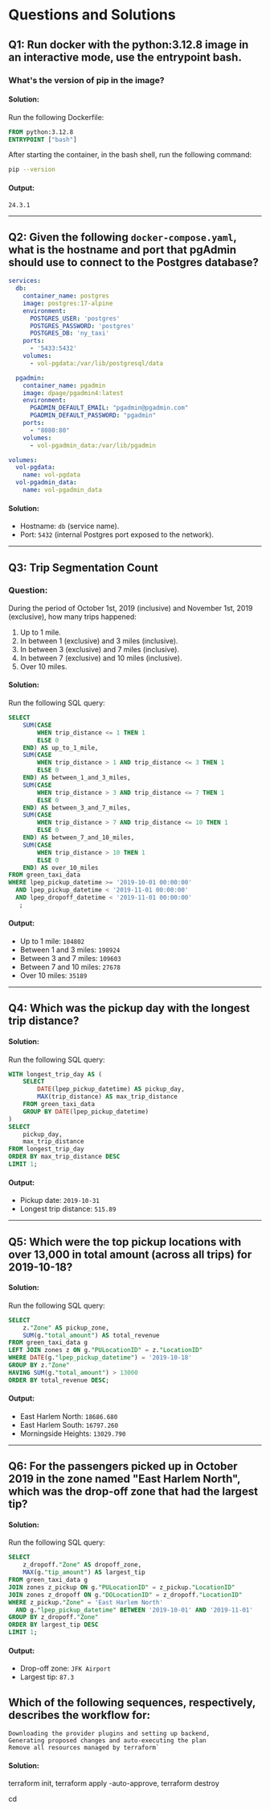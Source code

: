 # Questions and Solutions

## Q1: Run docker with the python:3.12.8 image in an interactive mode, use the entrypoint bash.

### What's the version of pip in the image?

#### Solution:
Run the following Dockerfile:

```dockerfile
FROM python:3.12.8
ENTRYPOINT ["bash"]
```

After starting the container, in the bash shell, run the following command:

```bash
pip --version
```

#### Output:
```
24.3.1
```

---

## Q2: Given the following `docker-compose.yaml`, what is the hostname and port that pgAdmin should use to connect to the Postgres database?

```yaml
services:
  db:
    container_name: postgres
    image: postgres:17-alpine
    environment:
      POSTGRES_USER: 'postgres'
      POSTGRES_PASSWORD: 'postgres'
      POSTGRES_DB: 'ny_taxi'
    ports:
      - '5433:5432'
    volumes:
      - vol-pgdata:/var/lib/postgresql/data

  pgadmin:
    container_name: pgadmin
    image: dpage/pgadmin4:latest
    environment:
      PGADMIN_DEFAULT_EMAIL: "pgadmin@pgadmin.com"
      PGADMIN_DEFAULT_PASSWORD: "pgadmin"
    ports:
      - "8080:80"
    volumes:
      - vol-pgadmin_data:/var/lib/pgadmin  

volumes:
  vol-pgdata:
    name: vol-pgdata
  vol-pgadmin_data:
    name: vol-pgadmin_data
```

#### Solution:
- Hostname: `db` (service name).
- Port: `5432` (internal Postgres port exposed to the network).

---

## Q3: Trip Segmentation Count

### Question:
During the period of October 1st, 2019 (inclusive) and November 1st, 2019 (exclusive), how many trips happened:
1. Up to 1 mile.
2. In between 1 (exclusive) and 3 miles (inclusive).
3. In between 3 (exclusive) and 7 miles (inclusive).
4. In between 7 (exclusive) and 10 miles (inclusive).
5. Over 10 miles.

#### Solution:
Run the following SQL query:

```sql
SELECT 
    SUM(CASE 
        WHEN trip_distance <= 1 THEN 1
        ELSE 0
    END) AS up_to_1_mile,
    SUM(CASE 
        WHEN trip_distance > 1 AND trip_distance <= 3 THEN 1
        ELSE 0
    END) AS between_1_and_3_miles,
    SUM(CASE 
        WHEN trip_distance > 3 AND trip_distance <= 7 THEN 1
        ELSE 0
    END) AS between_3_and_7_miles,
    SUM(CASE 
        WHEN trip_distance > 7 AND trip_distance <= 10 THEN 1
        ELSE 0
    END) AS between_7_and_10_miles,
    SUM(CASE 
        WHEN trip_distance > 10 THEN 1
        ELSE 0
    END) AS over_10_miles
FROM green_taxi_data
WHERE lpep_pickup_datetime >= '2019-10-01 00:00:00'
  AND lpep_pickup_datetime < '2019-11-01 00:00:00'
  AND lpep_dropoff_datetime < '2019-11-01 00:00:00'
   ;
```

#### Output:
- Up to 1 mile: `104802`
- Between 1 and 3 miles: `198924`
- Between 3 and 7 miles: `109603`
- Between 7 and 10 miles: `27678`
- Over 10 miles: `35189`

---

## Q4: Which was the pickup day with the longest trip distance?

#### Solution:
Run the following SQL query:

```sql
WITH longest_trip_day AS (
    SELECT 
        DATE(lpep_pickup_datetime) AS pickup_day,
        MAX(trip_distance) AS max_trip_distance
    FROM green_taxi_data
    GROUP BY DATE(lpep_pickup_datetime)
)
SELECT 
    pickup_day,
    max_trip_distance
FROM longest_trip_day
ORDER BY max_trip_distance DESC
LIMIT 1;
```

#### Output:
- Pickup date: `2019-10-31`
- Longest trip distance: `515.89`

---

## Q5: Which were the top pickup locations with over 13,000 in total amount (across all trips) for 2019-10-18?

#### Solution:
Run the following SQL query:

```sql
SELECT 
    z."Zone" AS pickup_zone,
    SUM(g."total_amount") AS total_revenue
FROM green_taxi_data g
LEFT JOIN zones z ON g."PULocationID" = z."LocationID"
WHERE DATE(g."lpep_pickup_datetime") = '2019-10-18'
GROUP BY z."Zone"
HAVING SUM(g."total_amount") > 13000
ORDER BY total_revenue DESC;
```

#### Output:
- East Harlem North: `18686.680`
- East Harlem South: `16797.260`
- Morningside Heights: `13029.790`

---

## Q6: For the passengers picked up in October 2019 in the zone named "East Harlem North", which was the drop-off zone that had the largest tip?

#### Solution:
Run the following SQL query:

```sql
SELECT 
    z_dropoff."Zone" AS dropoff_zone,
    MAX(g."tip_amount") AS largest_tip
FROM green_taxi_data g
JOIN zones z_pickup ON g."PULocationID" = z_pickup."LocationID"
JOIN zones z_dropoff ON g."DOLocationID" = z_dropoff."LocationID"
WHERE z_pickup."Zone" = 'East Harlem North'
  AND g."lpep_pickup_datetime" BETWEEN '2019-10-01' AND '2019-11-01'
GROUP BY z_dropoff."Zone"
ORDER BY largest_tip DESC
LIMIT 1;
```

#### Output:
- Drop-off zone: `JFK Airport`
- Largest tip: `87.3`


## Which of the following sequences, respectively, describes the workflow for:

    Downloading the provider plugins and setting up backend,
    Generating proposed changes and auto-executing the plan
    Remove all resources managed by terraform`

#### Solution:
  terraform init, terraform apply -auto-approve, terraform destroy

cd